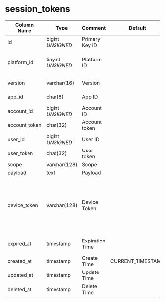 # session_tokens

| Column Name | Type | Comment | Default | Null | Remark |
| --- | --- | --- | --- | --- | --- |
| id | bigint *UNSIGNED* | Primary Key ID |  | NO | Auto Increment |
| platform_id | tinyint *UNSIGNED* | Platform ID |  | NO | Foreign key [configs->item_key = platforms](../dictionary/platforms.md) |
| version | varchar(16) | Version |  | NO | Semantic versioning |
| app_id | char(8) | App ID |  | YES | [session_keys->app_id](session-keys.md) |
| account_id | bigint *UNSIGNED* | Account ID |  | NO | Related field [accounts->id](../accounts/accounts.md) |
| account_token | char(32) | Account token |  | NO |  |
| user_id | bigint *UNSIGNED* | User ID |  | YES | Related field [users->id](../users/users.md) |
| user_token | char(32) | User token |  | YES |  |
| scope | varchar(128) | Scope |  | YES |  |
| payload | text | Payload |  | YES |  |
| device_token | varchar(128) | Device Token |  | YES | For example, iOS Device Token or Android Device Token<br>Can be used for push notifications |
| expired_at | timestamp | Expiration Time |  | YES | Empty means valid indefinitely |
| created_at | timestamp | Create Time | CURRENT_TIMESTAMP | NO |  |
| updated_at | timestamp | Update Time |  | YES |  |
| deleted_at | timestamp | Delete Time |  | YES |  |
